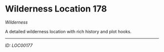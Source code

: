 # Wilderness Location 178

*Wilderness*

A detailed wilderness location with rich history and plot hooks.

---
*ID: LOC00177*